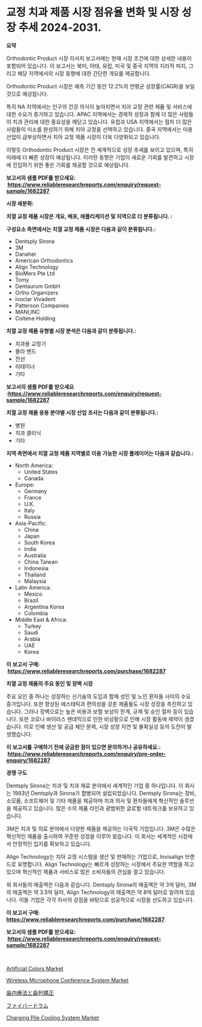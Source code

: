 <p><h1>교정 치과 제품 시장 점유율 변화 및 시장 성장 추세 2024-2031.</h1></p><p><strong>요약</strong></p>
<p><p>Orthodontic Product 시장 리서치 보고서에는 현재 시장 조건에 대한 상세한 내용이 포함되어 있습니다. 이 보고서는 북미, 아태, 유럽, 미국 및 중국 지역의 지리적 퍼지, 그리고 해당 지역에서의 시장 동향에 대한 간단한 개요를 제공합니다.</p><p>Orthodontic Product 시장은 예측 기간 동안 12.2%의 연평균 성장률(CAGR)을 보일 것으로 예상됩니다.</p><p>특히 NA 지역에서는 인구의 건강 의식이 높아지면서 치아 교정 관련 제품 및 서비스에 대한 수요가 증가하고 있습니다. APAC 지역에서는 경제적 성장과 함께 더 많은 사람들이 치과 관리에 대한 중요성을 깨닫고 있습니다. 유럽과 USA 지역에서는 점차 더 많은 사람들이 미소를 완성하기 위해 치아 교정을 선택하고 있습니다. 중국 지역에서는 미용 산업이 급부상하면서 치아 교정 제품 시장이 더욱 다양화되고 있습니다.</p><p>이렇듯 Orthodontic Product 시장은 전 세계적으로 성장 추세를 보이고 있으며, 특히 미래에 더 빠른 성장이 예상됩니다. 이러한 동향은 기업이 새로운 기회를 발견하고 시장에 진입하기 위한 좋은 기회를 제공할 것으로 예상됩니다.</p></p>
<p><strong>보고서의 샘플 PDF를 받으세요: &nbsp;<a href="https://www.reliableresearchreports.com/enquiry/request-sample/1682287">https://www.reliableresearchreports.com/enquiry/request-sample/1682287</a></strong></p>
<p><strong>시장 세분화:</strong></p>
<p><strong> 치열 교정 제품 시장은 개요, 배포, 애플리케이션 및 지역으로 더 분류됩니다. :</strong></p>
<p><strong>구성요소 측면에서는 치열 교정 제품 시장은 다음과 같이 분류됩니다.:</strong></p>
<p><ul><li>Dentsply Sirona</li><li>3M</li><li>Danaher</li><li>American Orthodontics</li><li>Align Technology</li><li>BioMers Pte Ltd</li><li>Tomy</li><li>Dentaurum GmbH</li><li>Ortho Organizers</li><li>Ivoclar Vivadent</li><li>Patterson Companies</li><li>MANI,INC</li><li>Coltene Holding</li></ul></p>
<p><strong> 치열 교정 제품 유형별 시장 분석은 다음과 같이 분류됩니다.:</strong></p>
<p><ul><li>치과용 교정기</li><li>몰라 밴드</li><li>전선</li><li>리테이너</li><li>기타</li></ul></p>
<p><strong>보고서의 샘플 PDF를 받으세요 :<a href="https://www.reliableresearchreports.com/enquiry/request-sample/1682287">https://www.reliableresearchreports.com/enquiry/request-sample/1682287</a></strong></p>
<p><strong> 치열 교정 제품 응용 분야별 시장 산업 조사는 다음과 같이 분류됩니다.:</strong></p>
<p><ul><li>병원</li><li>치과 클리닉</li><li>기타</li></ul></p>
<p><strong>지역 측면에서 치열 교정 제품 지역별로 이용 가능한 시장 플레이어는 다음과 같습니다.:</strong></p>
<p><ul>
    <li>
        North America:
        <ul>
            <li>United States</li>
            <li>Canada</li>
        </ul>
    </li>
    <li>
        Europe:
        <ul>
            <li>Germany</li>
            <li>France</li>
            <li>U.K.</li>
            <li>Italy</li>
            <li>Russia</li>
        </ul>
    </li>
    <li>
        Asia-Pacific:
        <ul>
            <li>China</li>
            <li>Japan</li>
            <li>South Korea</li>
            <li>India</li>
            <li>Australia</li>
            <li>China Taiwan</li>
            <li>Indonesia</li>
            <li>Thailand</li>
            <li>Malaysia</li>
        </ul>
    </li>
    <li>
        Latin America:
        <ul>
            <li>Mexico</li>
            <li>Brazil</li>
            <li>Argentina Korea</li>
            <li>Colombia</li>
        </ul>
    </li>
    <li>
        Middle East & Africa:
        <ul>
            <li>Turkey</li>
            <li>Saudi</li>
            <li>Arabia</li>
            <li>UAE</li>
            <li>Korea</li>
        </ul>
    </li>
    </ul></p>
<p><strong>이 보고서 구매: &nbsp;<a href="https://www.reliableresearchreports.com/purchase/1682287">https://www.reliableresearchreports.com/purchase/1682287</a></strong></p>
<p><strong>치열 교정 제품의 주요 동인 및 장벽 시장</strong></p>
<p><p>주요 요인 중 하나는 성장하는 신기술의 도입과 함께 성인 및 노인 환자들 사이의 수요 증가입니다. 또한 향상된 에스테틱과 편의성을 갖춘 제품들도 시장 성장을 촉진하고 있습니다. 그러나 장벽으로는 높은 비용과 보험 보상의 한계, 규제 및 승인 절차 등이 있습니다. 또한 코로나 바이러스 팬데믹으로 인한 비상황으로 인해 시장 활동에 제약이 생겼습니다. 이로 인해 생산 및 공급 체인 문제, 시장 성장 지연 및 불확실성 등의 도전이 발생했습니다.</p></p>
<p><strong>이 보고서를 구매하기 전에 궁금한 점이 있으면 문의하거나 공유하세요.: &nbsp;<a href="https://www.reliableresearchreports.com/enquiry/pre-order-enquiry/1682287">https://www.reliableresearchreports.com/enquiry/pre-order-enquiry/1682287</a></strong></p>
<p><strong>경쟁 구도</strong></p>
<p><p>Dentsply Sirona는 치과 및 치과 재료 분야에서 세계적인 기업 중 하나입니다. 이 회사는 1993년 Dentsply과 Sirona가 합병되어 설립되었습니다. Dentsply Sirona는 장비, 소모품, 소프트웨어 및 기타 제품을 제공하며 치과 의사 및 환자들에게 혁신적인 솔루션을 제공하고 있습니다. 많은 수의 제품 라인과 광범위한 글로벌 네트워크를 보유하고 있습니다.</p><p>3M은 치과 및 의료 분야에서 다양한 제품을 제공하는 다국적 기업입니다. 3M은 수많은 혁신적인 제품을 출시하여 꾸준한 성장을 이루어 왔습니다. 이 회사는 세계적인 시장에서 안정적인 입지를 확보하고 있습니다.</p><p>Align Technology는 치아 교정 시스템을 생산 및 판매하는 기업으로, Invisalign 브랜드로 유명합니다. Align Technology는 빠르게 성장하는 시장에서 주요한 역할을 하고 있으며 혁신적인 제품과 서비스로 많은 소비자들의 관심을 끌고 있습니다.</p><p>위 회사들의 매출액은 다음과 같습니다. Dentsply Sirona의 매출액은 약 3억 달러, 3M의 매출액은 약 3.5억 달러, Align Technology의 매출액은 약 8억 달러로 알려져 있습니다. 이들 기업은 각각 자사의 강점을 바탕으로 성공적으로 시장을 선도하고 있습니다.</p></p>
<p><strong>이 보고서 구매: &nbsp; <a href="https://www.reliableresearchreports.com/purchase/1682287">https://www.reliableresearchreports.com/purchase/1682287</a></strong></p>
<p><strong>보고서의 샘플 PDF를 받으세요: &nbsp;<a href="https://www.reliableresearchreports.com/enquiry/request-sample/1682287">https://www.reliableresearchreports.com/enquiry/request-sample/1682287</a></strong><strong></strong></p>
<p>&nbsp;</p>
<p><p><a href="https://view.publitas.com/reportprime-1/artificial-colors-market-growth-market-trends-covid-19-impact-and-forecasts-for-period-from-2024-2031/">Artificial Colors Market</a></p><p><a href="https://issuu.com/reportprime-2/docs/wireless-microphone-conference-system-market-size-">Wireless Microphone Conference System Market</a></p><p><a href="https://github.com/cbigkbh02719/Market-Research-Report-List-1/blob/main/2926769185536.md">歯内療法と歯列矯正</a></p><p><a href="https://github.com/mreklxf44233/Market-Research-Report-List-1/blob/main/7940231185535.md">ファイバードラム</a></p><p><a href="https://github.com/provorikovar/Market-Research-Report-List-3/blob/main/charging-pile-cooling-system-market.md">Charging Pile Cooling System Market</a></p></p>